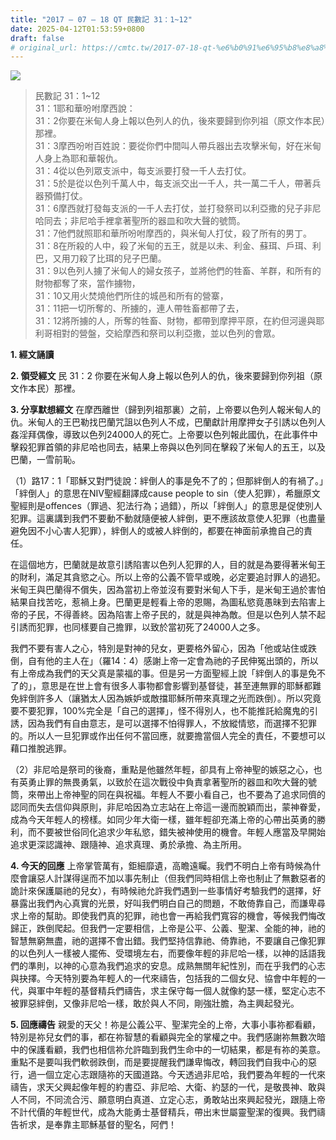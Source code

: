 ```yaml
---
title: "2017 – 07 – 18 QT 民數記 31：1~12"
date: 2025-04-12T01:53:59+0800
draft: false
# original_url: https://cmtc.tw/2017-07-18-qt-%e6%b0%91%e6%95%b8%e8%a8%98-31%ef%bc%9a112
---
```


![](/images/qt.jpg)
> 民數記 31：1\~12  
> 31：1耶和華吩咐摩西說：  
> 31：2你要在米甸人身上報以色列人的仇，後來要歸到你列祖（原文作本民）那裡。  
> 31：3摩西吩咐百姓說：要從你們中間叫人帶兵器出去攻擊米甸，好在米甸人身上為耶和華報仇。  
> 31：4從以色列眾支派中，每支派要打發一千人去打仗。  
> 31：5於是從以色列千萬人中，每支派交出一千人，共一萬二千人，帶著兵器預備打仗。  
> 31：6摩西就打發每支派的一千人去打仗，並打發祭司以利亞撒的兒子非尼哈同去；非尼哈手裡拿著聖所的器皿和吹大聲的號筒。  
> 31：7他們就照耶和華所吩咐摩西的，與米甸人打仗，殺了所有的男丁。  
> 31：8在所殺的人中，殺了米甸的五王，就是以未、利金、蘇珥、戶珥、利巴，又用刀殺了比珥的兒子巴蘭。  
> 31：9以色列人擄了米甸人的婦女孩子，並將他們的牲畜、羊群，和所有的財物都奪了來，當作擄物，  
> 31：10又用火焚燒他們所住的城邑和所有的營寨，  
> 31：11把一切所奪的、所擄的，連人帶牲畜都帶了去，  
> 31：12將所擄的人，所奪的牲畜、財物，都帶到摩押平原，在約但河邊與耶利哥相對的營盤，交給摩西和祭司以利亞撒，並以色列的會眾。

**1. 經文誦讀**

**2. 領受經文**
民 31：2 你要在米甸人身上報以色列人的仇，後來要歸到你列祖（原文作本民）那裡。

**3. 分享默想經文**
在摩西離世（歸到列祖那裏）之前，上帝要以色列人報米甸人的仇。米甸人的王巴勒找巴蘭咒詛以色列人不成，巴蘭獻計用摩押女子引誘以色列人姦淫拜偶像，導致以色列24000人的死亡。上帝要以色列報此國仇，在此事件中擊殺犯罪首領的非尼哈也同去，結果上帝與以色列同在擊殺了米甸人的五王，以及巴蘭，一雪前恥。

（1）路17：1「耶穌又對門徒說：絆倒人的事是免不了的；但那絆倒人的有禍了。」「絆倒人」的意思在NIV聖經翻譯成cause people to sin（使人犯罪），希臘原文聖經則是offences（罪過、犯法行為；過錯），所以「絆倒人」的意思是促使別人犯罪。這裏講到我們不要動不動就隨便被人絆倒，更不應該故意使人犯罪（也盡量避免因不小心害人犯罪），絆倒人的或被人絆倒的，都要在神面前承擔自己的責任。

在這個地方，巴蘭就是故意引誘陷害以色列人犯罪的人，目的就是為要得著米甸王的財利，滿足其貪慾之心。所以上帝的公義不管早或晚，必定要追討罪人的過犯。米甸王與巴蘭得不償失，因為當初上帝並沒有要對米甸人下手，是米甸王過於害怕結果自找苦吃，惹禍上身。巴蘭更是輕看上帝的恩賜，為圖私慾竟愚昧到去陷害上帝的子民，不得善終。因為陷害上帝子民的，就是與神為敵。但是以色列人禁不起引誘而犯罪，也同樣要自己擔罪，以致於當初死了24000人之多。

我們不要有害人之心，特別是對神的兒女，更要格外留心，因為「他或站住或跌倒，自有他的主人在」（羅14：4）感謝上帝一定會為祂的子民伸冤出頭的，所以有上帝成為我們的天父真是蒙福的事。但是另一方面聖經上說「絆倒人的事是免不了的」，意思是在世上會有很多人事物都會影響到基督徒，甚至連無罪的耶穌都難免絆倒許多人（讓猶太人因為嫉妒或敵擋耶穌所帶來真理之光而跌倒）。所以究竟要不要犯罪，100%完全是「自己的選擇」，怪不得別人，也不能推託給魔鬼的引誘，因為我們有自由意志，是可以選擇不怕得罪人，不放縱情慾，而選擇不犯罪的。所以人一旦犯罪或作出任何不當回應，就要擔當個人完全的責任，不要想可以藉口推脫逃罪。

（2）非尼哈是祭司的後裔，重點是他雖然年輕，卻具有上帝神聖的嫉惡之心，也有英勇止罪的無畏勇氣，以致於在這次戰役中負責拿著聖所的器皿和吹大聲的號筒，來帶出上帝神聖的同在與祝福。年輕人不要小看自己，也不要為了追求同儕的認同而失去信仰與原則，非尼哈因為立志站在上帝這一邊而脫穎而出，蒙神眷愛，成為今天年輕人的榜樣。如同少年大衛一樣，雖年輕卻充滿上帝的心帶出英勇的勝利，而不要被世俗同化追求少年私慾，錯失被神使用的機會。年輕人應當及早開始追求更深認識神、跟隨神、追求真理、勇於承擔、為主所用。

**4. 今天的回應**
上帝掌管萬有，鉅細靡遺，高瞻遠矚。我們不明白上帝有時候為什麼會讓惡人計謀得逞而不加以事先制止（但我們同時相信上帝也制止了無數惡者的詭計來保護屬祂的兒女），有時候祂允許我們遇到一些事情好考驗我們的選擇，好暴露出我們內心真實的光景，好叫我們明白自己的問題，不敢倚靠自己，而謙卑尋求上帝的幫助。即使我們真的犯罪，祂也會一再給我們寬容的機會，等候我們悔改歸正，跌倒爬起。但我們一定要相信，上帝是公平、公義、聖潔、全能的神，祂的智慧無窮無盡，祂的選擇不會出錯。我們堅持信靠祂、倚靠祂，不要讓自己像犯罪的以色列人一樣被人擺佈、受環境左右，而要像年輕的非尼哈一樣，以神的話語我們的準則，以神的心意為我們追求的安息。成熟無關年紀性別，而在乎我們的心志與抉擇。今天特別要為年輕人的一代來禱告，包括我的二個女兒、協會中年輕的一代，與軍中年輕的基督精兵們禱告，求主保守每一個人就像約瑟一樣，堅定心志不被罪惡絆倒，又像非尼哈一樣，敢於與人不同，剛強壯膽，為主興起發光。

**5. 回應禱告**
親愛的天父！祢是公義公平、聖潔完全的上帝，大事小事祢都看顧，特別是祢兒女們的事，都在祢智慧的看顧與完全的掌權之中。我們感謝祢無數次暗中的保護看顧，我們也相信祢允許臨到我們生命中的一切結果，都是有祢的美意。重點不是要叫我們軟弱跌倒，而是要提醒我們謙卑悔改，轉回我們自我中心的惡行，過一個立定心志跟隨祢的天國道路。今天透過非尼哈，我們要為年輕的一代來禱告，求天父興起像年輕的約書亞、非尼哈、大衛、約瑟的一代，是敬畏神、敢與人不同，不同流合污、願意明白真道、立定心志，勇敢站出來興起發光，跟隨上帝不計代價的年輕世代，成為大能勇士基督精兵，帶出末世屬靈聖潔的復興。我們禱告祈求，是奉靠主耶穌基督的聖名，阿們！
